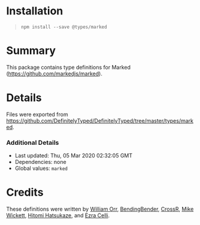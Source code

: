 # Installation
> `npm install --save @types/marked`

# Summary
This package contains type definitions for Marked (https://github.com/markedjs/marked).

# Details
Files were exported from https://github.com/DefinitelyTyped/DefinitelyTyped/tree/master/types/marked.

### Additional Details
 * Last updated: Thu, 05 Mar 2020 02:32:05 GMT
 * Dependencies: none
 * Global values: `marked`

# Credits
These definitions were written by [William Orr](https://github.com/worr), [BendingBender](https://github.com/BendingBender), [CrossR](https://github.com/CrossR), [Mike Wickett](https://github.com/mwickett), [Hitomi Hatsukaze](https://github.com/htkzhtm), and [Ezra Celli](https://github.com/ezracelli).
